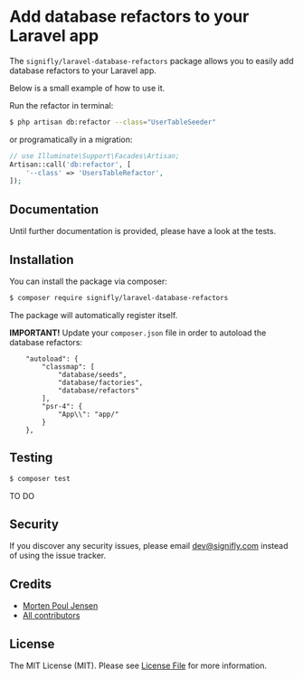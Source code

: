 # Add database refactors to your Laravel app

The `signifly/laravel-database-refactors` package allows you to easily add database refactors to your Laravel app.

Below is a small example of how to use it.

Run the refactor in terminal:

```bash
$ php artisan db:refactor --class="UserTableSeeder"
```

or programatically in a migration:

```php
// use Illuminate\Support\Facades\Artisan;
Artisan::call('db:refactor', [
    '--class' => 'UsersTableRefactor',
]);
```

## Documentation
Until further documentation is provided, please have a look at the tests.

## Installation

You can install the package via composer:

```bash
$ composer require signifly/laravel-database-refactors
```

The package will automatically register itself.

**IMPORTANT!** 
Update your `composer.json` file in order to autoload the database refactors:

```
    "autoload": {
        "classmap": [
            "database/seeds",
            "database/factories",
            "database/refactors"
        ],
        "psr-4": {
            "App\\": "app/"
        }
    },
```

## Testing

```bash
$ composer test
```

TO DO

## Security

If you discover any security issues, please email dev@signifly.com instead of using the issue tracker.

## Credits

- [Morten Poul Jensen](https://github.com/pactode)
- [All contributors](../../contributors)

## License

The MIT License (MIT). Please see [License File](LICENSE.md) for more information.
